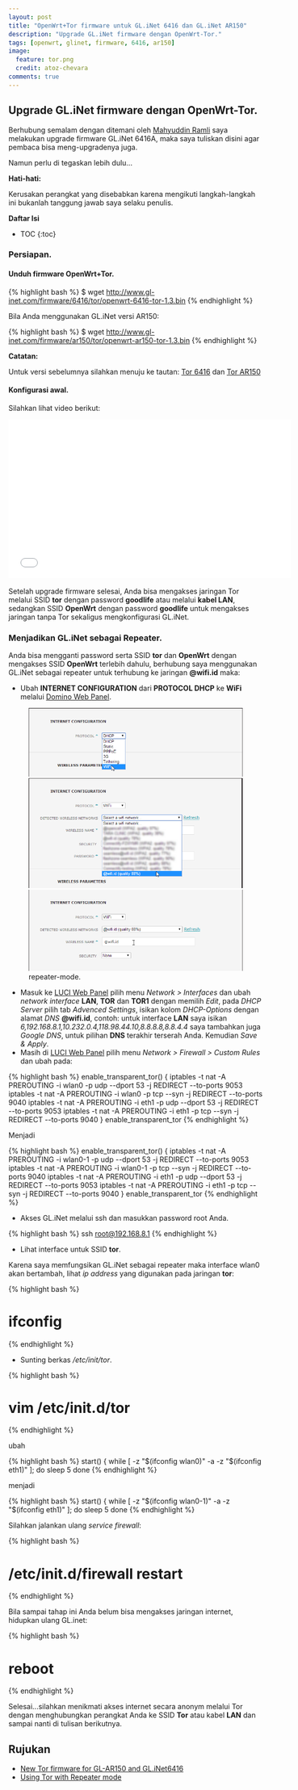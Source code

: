 ```yaml
---
layout: post
title: "OpenWrt+Tor firmware untuk GL.iNet 6416 dan GL.iNet AR150"
description: "Upgrade GL.iNet firmware dengan OpenWrt-Tor."
tags: [openwrt, glinet, firmware, 6416, ar150]
image:
  feature: tor.png
  credit: atoz-chevara
comments: true
---
```


## Upgrade GL.iNet firmware dengan OpenWrt-Tor.

 Berhubung semalam dengan ditemani oleh [Mahyuddin Ramli](http://dotovr.blogspot.com/) saya melakukan
 upgrade firmware GL.iNet 6416A, maka saya tuliskan disini agar pembaca bisa meng-upgradenya juga.
 
 Namun perlu di tegaskan lebih dulu...
 
<div class="alert alert-danger"><strong>Hati-hati:</strong>
<p>Kerusakan perangkat yang disebabkan karena mengikuti langkah-langkah ini bukanlah tanggung jawab
saya selaku penulis.</p></div> 

**Daftar Isi**

* TOC
{:toc}
 
### Persiapan.

#### Unduh firmware OpenWrt+Tor.

{% highlight bash %}
$ wget http://www.gl-inet.com/firmware/6416/tor/openwrt-6416-tor-1.3.bin
{% endhighlight %}

 Bila Anda menggunakan GL.iNet versi AR150:
 
{% highlight bash %}
$ wget http://www.gl-inet.com/firmware/ar150/tor/openwrt-ar150-tor-1.3.bin
{% endhighlight %}

<div class="alert alert-note"><strong>Catatan:</strong>
<p>Untuk versi sebelumnya silahkan menuju ke tautan: <a href="http://www.gl-inet.com/firmware/6416/tor/" target="_blank">
Tor 6416</a> dan <a href="http://www.gl-inet.com/firmware/ar150/tor/" target="_blank">Tor AR150</a></p></div>

#### Konfigurasi awal.

 Silahkan lihat video berikut:
 
<iframe width="560" height="315" src="//www.youtube.com/embed/EYBdryKP7fc" frameborder="0"> </iframe>

 Setelah upgrade firmware selesai, Anda bisa mengakses jaringan Tor melalui SSID **tor** dengan
 password **goodlife** atau melalui **kabel LAN**, sedangkan SSID **OpenWrt** dengan password **goodlife** untuk mengakses
 jaringan tanpa Tor sekaligus mengkonfigurasi GL.iNet.

### Menjadikan GL.iNet sebagai Repeater.
 
 Anda bisa mengganti password serta SSID **tor** dan **OpenWrt** dengan mengakses SSID **OpenWrt**
 terlebih dahulu, berhubung saya menggunakan GL.iNet sebagai repeater untuk terhubung ke jaringan
 **@wifi.id** maka:
 
 + Ubah **INTERNET CONFIGURATION** dari **PROTOCOL DHCP** ke **WiFi**
 melalui [Domino Web Panel](http://192.168.8.1/cgi-bin/luci/webpanel/).
 
<figure class="third">
	<a href="/images/tor1.png"><img src="/images/tor1.png" alt="Langkah 1"></a>
	<a href="/images/tor2.png"><img src="/images/tor2.png" alt="Langkah 2"></a>
	<a href="/images/tor3.png"><img src="/images/tor3.png" alt="Langkah 3"></a>
	<figcaption>repeater-mode.</figcaption>
</figure>
 
 + Masuk ke [LUCI Web Panel](http://192.168.8.1/cgi-bin/luci/admin/) pilih menu
 *Network > Interfaces* dan ubah *network interface* **LAN**, **TOR** dan **TOR1**
 dengan memilih *Edit*, pada *DHCP Server* pilih tab *Advenced Settings*, isikan kolom
 *DHCP-Options* dengan alamat *DNS* **@wifi.id**,
 contoh: untuk interface **LAN** saya isikan *6,192.168.8.1,10.232.0.4,118.98.44.10,8.8.8.8,8.8.4.4*
 saya tambahkan juga *Google DNS*, untuk pilihan **DNS** terakhir terserah Anda. Kemudian *Save & Apply*.
 + Masih di [LUCI Web Panel](http://192.168.8.1/cgi-bin/luci/admin/) pilih menu
 *Network > Firewall > Custom Rules* dan ubah pada:
 
{% highlight bash %}
enable_transparent_tor() {
  iptables -t nat -A PREROUTING -i wlan0 -p udp --dport 53 -j REDIRECT --to-ports 9053
  iptables -t nat -A PREROUTING -i wlan0 -p tcp --syn -j REDIRECT --to-ports 9040 
  iptables -t nat -A PREROUTING -i eth1 -p udp --dport 53 -j REDIRECT --to-ports 9053
  iptables -t nat -A PREROUTING -i eth1 -p tcp --syn -j REDIRECT --to-ports 9040
}
enable_transparent_tor
{% endhighlight %}

 Menjadi
 
{% highlight bash %}
enable_transparent_tor() {
  iptables -t nat -A PREROUTING -i wlan0-1 -p udp --dport 53 -j REDIRECT --to-ports 9053
  iptables -t nat -A PREROUTING -i wlan0-1 -p tcp --syn -j REDIRECT --to-ports 9040 
  iptables -t nat -A PREROUTING -i eth1 -p udp --dport 53 -j REDIRECT --to-ports 9053
  iptables -t nat -A PREROUTING -i eth1 -p tcp --syn -j REDIRECT --to-ports 9040
}
enable_transparent_tor
{% endhighlight %}

 + Akses GL.iNet melalui ssh dan masukkan password root Anda.

{% highlight bash %}
ssh root@192.168.8.1
{% endhighlight %}

 + Lihat interface untuk SSID **tor**.

 Karena saya memfungsikan GL.iNet sebagai repeater maka interface wlan0 akan bertambah,
 lihat *ip address* yang digunakan pada jaringan **tor**:
 
{% highlight bash %}
 # ifconfig
{% endhighlight %} 

 + Sunting berkas */etc/init/tor*.
 
{% highlight bash %}
 # vim /etc/init.d/tor
{% endhighlight %}
 
 ubah

{% highlight bash %} 
 start() {
        while [ -z "$(ifconfig wlan0)" -a -z "$(ifconfig eth1)" ]; do
                sleep 5
        done
{% endhighlight %}
		
 menjadi

{% highlight bash %} 
 start() {
        while [ -z "$(ifconfig wlan0-1)" -a -z "$(ifconfig eth1)" ]; do
                sleep 5
        done
{% endhighlight %}

 Silahkan jalankan ulang *service firewall*:

{% highlight bash %}
# /etc/init.d/firewall restart
{% endhighlight %}

 Bila sampai tahap ini Anda belum bisa mengakses jaringan internet, hidupkan ulang GL.inet:

{% highlight bash %}
# reboot
{% endhighlight %}
 
 Selesai...silahkan menikmati akses internet secara anonym melalui Tor dengan menghubungkan
 perangkat Anda ke SSID **Tor** atau kabel **LAN** dan sampai nanti di tulisan berikutnya.

## Rujukan

+ [New Tor firmware for GL-AR150 and GL.iNet6416](http://www.gl-inet.com/new-tor-firmware-for-gl-ar150-and-gl-inet6416/)
+ [Using Tor with Repeater mode](http://www.gl-inet.com/using-tor-with-repeater-mode/)
